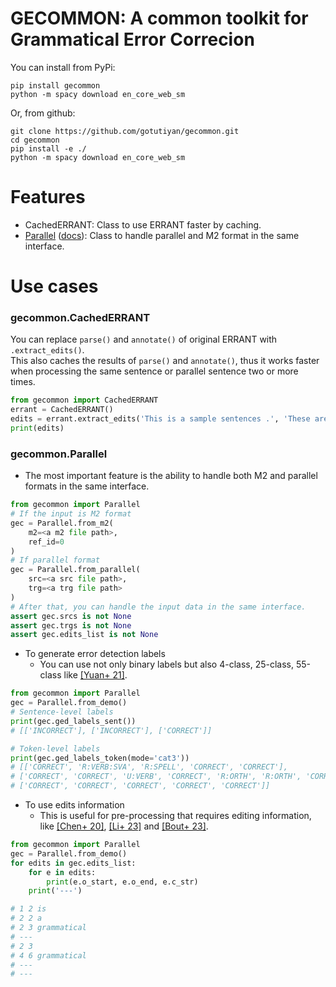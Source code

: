 # GECOMMON: A common toolkit for Grammatical Error Correcion

You can install from PyPi:
```
pip install gecommon
python -m spacy download en_core_web_sm
```

Or, from github:
```
git clone https://github.com/gotutiyan/gecommon.git
cd gecommon
pip install -e ./
python -m spacy download en_core_web_sm
```

# Features
- CachedERRANT: Class to use ERRANT faster by caching.
- [Parallel](https://github.com/gotutiyan/gecommon#gecommonparallel) ([docs](./docs/parallel.md)): Class to handle parallel and M2 format in the same interface.


# Use cases

### gecommon.CachedERRANT
You can replace `parse()` and `annotate()` of original ERRANT with `.extract_edits()`.  
This also caches the results of `parse()` and `annotate()`, thus it works faster when processing the same sentence or parallel sentence two or more times.

```python
from gecommon import CachedERRANT
errant = CachedERRANT()
edits = errant.extract_edits('This is a sample sentences .', 'These are sample sentences .')
print(edits)
```

### gecommon.Parallel

- The most important feature is the ability to handle both M2 and parallel formats in the same interface.

```python
from gecommon import Parallel
# If the input is M2 format
gec = Parallel.from_m2(
    m2=<a m2 file path>,
    ref_id=0
)
# If parallel format
gec = Parallel.from_parallel(
    src=<a src file path>,
    trg=<a trg file path>
)
# After that, you can handle the input data in the same interface.
assert gec.srcs is not None
assert gec.trgs is not None
assert gec.edits_list is not None
```

- To generate error detection labels
    - You can use not only binary labels but also 4-class, 25-class, 55-class like [[Yuan+ 21]](https://aclanthology.org/2021.emnlp-main.687/).
```python
from gecommon import Parallel
gec = Parallel.from_demo()
# Sentence-level labels
print(gec.ged_labels_sent()) 
# [['INCORRECT'], ['INCORRECT'], ['CORRECT']]

# Token-level labels
print(gec.ged_labels_token(mode='cat3'))
# [['CORRECT', 'R:VERB:SVA', 'R:SPELL', 'CORRECT', 'CORRECT'],
# ['CORRECT', 'CORRECT', 'U:VERB', 'CORRECT', 'R:ORTH', 'R:ORTH', 'CORRECT', 'CORRECT'],
# ['CORRECT', 'CORRECT', 'CORRECT', 'CORRECT', 'CORRECT']]
```

- To use edits information
    - This is useful for pre-processing that requires editing information, like [[Chen+ 20]](https://aclanthology.org/2020.emnlp-main.581/), [[Li+ 23]](https://aclanthology.org/2023.acl-long.380/) and [[Bout+ 23]](https://aclanthology.org/2023.emnlp-main.355/).
```python
from gecommon import Parallel
gec = Parallel.from_demo()
for edits in gec.edits_list:
    for e in edits:
        print(e.o_start, e.o_end, e.c_str)
    print('---')

# 1 2 is
# 2 2 a
# 2 3 grammatical
# ---
# 2 3 
# 4 6 grammatical
# ---
# ---
```